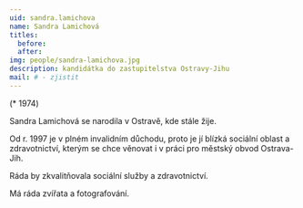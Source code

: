 ```yaml
---
uid: sandra.lamichova
name: Sandra Lamichová
titles:
  before: 
  after:
img: people/sandra-lamichova.jpg
description: kandidátka do zastupitelstva Ostravy-Jihu
mail: # - zjistit
---
```


(* 1974) 

Sandra Lamichová se narodila v Ostravě, kde stále žije.

Od r. 1997 je v plném invalidním důchodu, proto je jí blízká sociální oblast a zdravotnictví, kterým se chce věnovat i v práci pro městský obvod Ostrava-Jih.

Ráda by zkvalitňovala sociální služby a zdravotnictví. 

Má ráda zvířata a fotografování.
